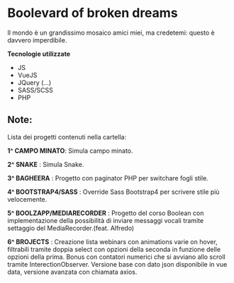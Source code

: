 # Boolevard of broken dreams

Il mondo è un grandissimo mosaico amici miei, ma credetemi: questo è davvero imperdibile.

**Tecnologie utilizzate**

- JS
- VueJS
- JQuery (...)
- SASS/SCSS
- PHP

## Note:

Lista dei progetti contenuti nella cartella:

**1^ CAMPO MINATO**: Simula campo minato.

**2^ SNAKE** : Simula Snake.

**3^ BAGHEERA** : Progetto con paginator PHP per switchare fogli stile.

**4^ BOOTSTRAP4/SASS** : Override Sass Bootstrap4 per scrivere stile più velocemente.

**5^ BOOLZAPP/MEDIARECORDER** : Progetto del corso Boolean con implementazione della possibilità di inviare messaggi vocali tramite settaggio del MediaRecorder.(feat. Alfredo)

**6^ BROJECTS** : Creazione lista webinars con animations varie on hover, filtrabili tramite doppia select con opzioni della seconda in funzione delle opzioni della prima. Bonus con contatori numerici che si avviano allo scroll tramite InterectionObserver. Versione base con dato json disponibile in vue data, versione avanzata con chiamata axios.


<!-- _Elleh_ :espressione di stizza cui mi lascio andare qualcosa non va nel codice

![Screenshot](ibra.jpg) :reazione quando riesco

```php  

<?php

echo "questo è un codice php!";

?>

```
